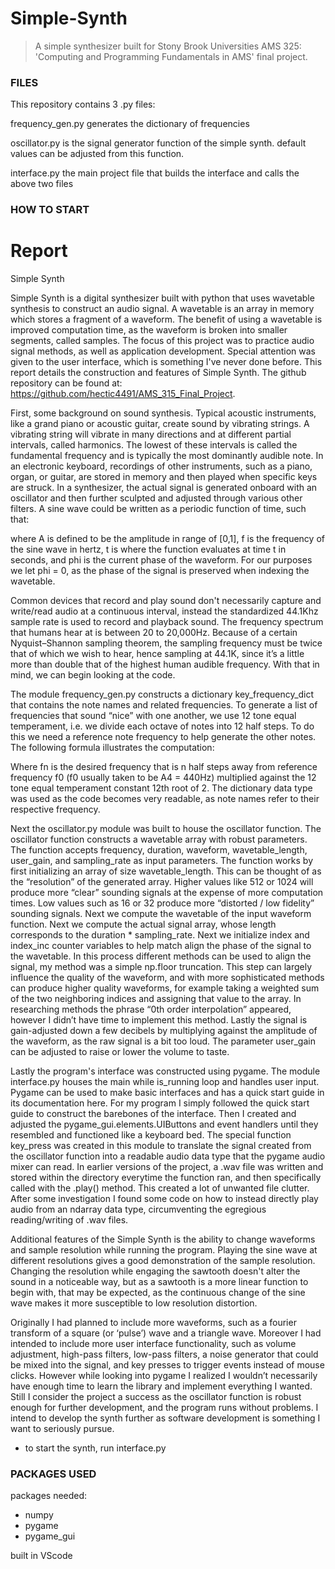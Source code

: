# Simple-Synth
> A simple synthesizer built for Stony Brook Universities AMS 325: 'Computing and Programming Fundamentals in AMS' final project.

### FILES ###
This repository contains 3 .py files:

frequency_gen.py
  generates the dictionary of frequencies

oscillator.py
  is the signal generator function of the simple synth. default values can be adjusted from this function.
 
interface.py
  the main project file that builds the interface and calls the above two files
 
 
### HOW TO START ###


# Report #

Simple Synth


Simple Synth is a digital synthesizer built with python that uses wavetable synthesis to construct an audio signal. A wavetable is an array in memory which stores a fragment of a waveform. The benefit of using a wavetable is improved computation time, as the waveform is broken into smaller segments, called samples. The focus of this project was to practice audio signal methods, as well as application development. Special attention was given to the user interface, which is something I've never done before. This report details the construction and features of Simple Synth. The github repository can be found at: https://github.com/hectic4491/AMS_315_Final_Project.


First, some background on sound synthesis. Typical acoustic instruments, like a grand piano or acoustic guitar, create sound by vibrating strings. A vibrating string will vibrate in many directions and at different partial intervals, called harmonics. The lowest of these intervals is called the fundamental frequency and is typically the most dominantly audible note. In an electronic keyboard, recordings of other instruments, such as a piano, organ, or guitar, are stored in memory and then played when specific keys are struck. In a synthesizer, the actual signal is generated onboard with an oscillator and then further sculpted and adjusted through various other filters. 
A sine wave could be written as a periodic function of time, such that: 


where A is defined to be the amplitude in range of [0,1], f is the frequency of the sine wave in hertz, t is where the function evaluates at time t in seconds, and phi is the current phase of the waveform. For our purposes we let phi = 0, as the phase of the signal is preserved when indexing the wavetable.


Common devices that record and play sound don't necessarily capture and write/read audio at a continuous interval, instead the standardized 44.1Khz sample rate is used to record and playback sound. The frequency spectrum that humans hear at is between 20 to 20,000Hz. Because of a certain Nyquist–Shannon sampling theorem, the sampling frequency must be twice that of which we wish to hear, hence sampling at 44.1K, since it’s a little more than double that of the highest human audible frequency. 
With that in mind, we can begin looking at the code.


The module frequency_gen.py constructs a dictionary key_frequency_dict that contains the note names and related frequencies. To generate a list of frequencies that sound “nice” with one another, we use 12 tone equal temperament, i.e. we divide each octave of notes into 12 half steps. To do this we need a reference note frequency to help generate the other notes. The following formula illustrates the computation: 


Where fn is the desired frequency that is n half steps away from reference frequency f0 (f0 usually taken to be A4 = 440Hz) multiplied against the 12 tone equal temperament constant 12th root of 2. The dictionary data type was used as the code becomes very readable, as note names refer to their respective frequency.


Next the oscillator.py module was built to house the oscillator function. The oscillator function constructs a wavetable array with robust parameters. The function accepts frequency, duration, waveform, wavetable_length, user_gain, and sampling_rate as input parameters. The function works by first initializing an array of size wavetable_length. This can be thought of as the “resolution” of the generated array. Higher values like 512 or 1024 will produce more “clear” sounding signals at the expense of more computation times. Low values such as 16 or 32 produce more “distorted / low fidelity” sounding signals. Next we compute the wavetable of the input waveform function. Next we compute the actual signal array, whose length corresponds to the duration * sampling_rate. Next we initialize index and index_inc counter variables to help match align the phase of the signal to the wavetable. In this process different methods can be used to align the signal, my method was a simple np.floor truncation. This step can largely influence the quality of the waveform, and with more sophisticated methods can produce higher quality waveforms, for example taking a weighted sum of the two neighboring indices and assigning that value to the array. In researching methods the phrase “0th order interpolation” appeared, however I didn’t have time to implement this method. Lastly the signal is gain-adjusted down a few decibels by multiplying against the amplitude of the waveform, as the raw signal is a bit too loud. The parameter user_gain can be adjusted to raise or lower the volume to taste.


Lastly the program's interface was constructed using pygame. The module interface.py houses the main while is_running loop and handles user input. Pygame can be used to make basic interfaces and has a quick start guide in its documentation here. For my program I simply followed the quick start guide to construct the barebones of the interface. Then I created and adjusted the pygame_gui.elements.UIButtons and event handlers until they resembled and functioned like a keyboard bed. The special function key_press was created in this module to translate the signal created from the oscillator function into a readable audio data type that the pygame audio mixer can read. In earlier versions of the project, a .wav file was written and stored within the directory everytime the function ran, and then specifically called with the .play() method. This created a lot of unwanted file clutter. After some investigation I found some code on how to instead directly play audio from an ndarray data type, circumventing the egregious reading/writing of .wav files.


Additional features of the Simple Synth is the ability to change waveforms and sample resolution while running the program. Playing the sine wave at different resolutions gives a good demonstration of the sample resolution. Changing the resolution while engaging the sawtooth doesn't alter the sound in a noticeable way, but as a sawtooth is a more linear function to begin with, that may be expected, as the continuous change of the sine wave makes it more susceptible to low resolution distortion.


Originally I had planned to include more waveforms, such as a fourier transform of a square (or ‘pulse’) wave and a triangle wave. Moreover I had intended to include more user interface functionality, such as volume adjustment, high-pass filters, low-pass filters, a noise generator that could be mixed into the signal, and key presses to trigger events instead of mouse clicks. However while looking into pygame I realized I wouldn’t necessarily have enough time to learn the library and implement everything I wanted. Still I consider the project a success as the oscillator function is robust enough for further development, and the program runs without problems. I intend to develop the synth further as software development is something I want to seriously pursue.

  * to start the synth, run interface.py


### PACKAGES USED ###
packages needed:
  * numpy
  * pygame
  * pygame_gui
  

built in VScode
